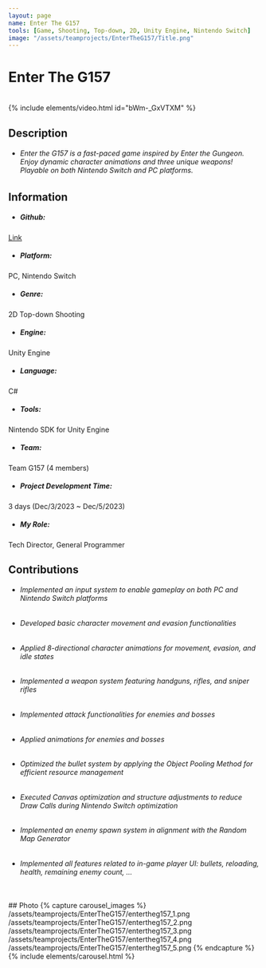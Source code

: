 ```yaml
---
layout: page
name: Enter The G157
tools: [Game, Shooting, Top-down, 2D, Unity Engine, Nintendo Switch]
image: "/assets/teamprojects/EnterTheG157/Title.png"
---
```


# Enter The G157

<br>
{% include elements/video.html id="bWm-_GxVTXM" %}

## Description
- ###### Enter the G157 is a fast-paced game inspired by Enter the Gungeon. Enjoy dynamic character animations and three unique weapons! Playable on both Nintendo Switch and PC platforms.


## Information
- ##### **Github**: 
[Link](https://github.com/JinhyunChoi-DEV/CS388-Final)
- ##### **Platform**: 
PC, Nintendo Switch
- ##### **Genre**: 
2D Top-down Shooting
- ##### **Engine**: 
Unity Engine
- ##### **Language**: 
C#
- ##### **Tools**: 
Nintendo SDK for Unity Engine
- ##### **Team**: 
Team G157 (4 members)
- ##### **Project Development Time**: 
3 days (Dec/3/2023 ~ Dec/5/2023)
- ##### **My Role**: 
Tech Director, General Programmer


## Contributions
 - ###### Implemented an input system to enable gameplay on both PC and Nintendo Switch platforms
 - ###### Developed basic character movement and evasion functionalities
 - ###### Applied 8-directional character animations for movement, evasion, and idle states
 - ###### Implemented a weapon system featuring handguns, rifles, and sniper rifles
 - ###### Implemented attack functionalities for enemies and bosses
 - ###### Applied animations for enemies and bosses
 - ###### Optimized the bullet system by applying the Object Pooling Method for efficient resource management
 - ###### Executed Canvas optimization and structure adjustments to reduce Draw Calls during Nintendo Switch optimization
 - ###### Implemented an enemy spawn system in alignment with the Random Map Generator
 - ###### Implemented all features related to in-game player UI: bullets, reloading, health, remaining enemy count, ...


<br>
## Photo
{% capture carousel_images %}
/assets/teamprojects/EnterTheG157/entertheg157_1.png
/assets/teamprojects/EnterTheG157/entertheg157_2.png
/assets/teamprojects/EnterTheG157/entertheg157_3.png
/assets/teamprojects/EnterTheG157/entertheg157_4.png
/assets/teamprojects/EnterTheG157/entertheg157_5.png
{% endcapture %}
{% include elements/carousel.html %}